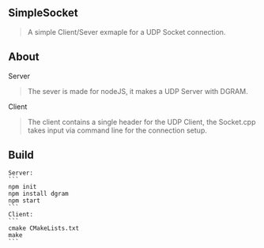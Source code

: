 ## SimpleSocket
> A simple Client/Sever exmaple for a UDP Socket connection.

## About
Server
> The sever is made for nodeJS, it makes a UDP Server with DGRAM.

Client
> The client contains a single header for the UDP Client, the Socket.cpp takes input via command line for the connection setup.
    
## Build
    Server:
    ```
    npm init
    npm install dgram
    npm start
    ```
    Client:
    ```
    cmake CMakeLists.txt
    make
    ```